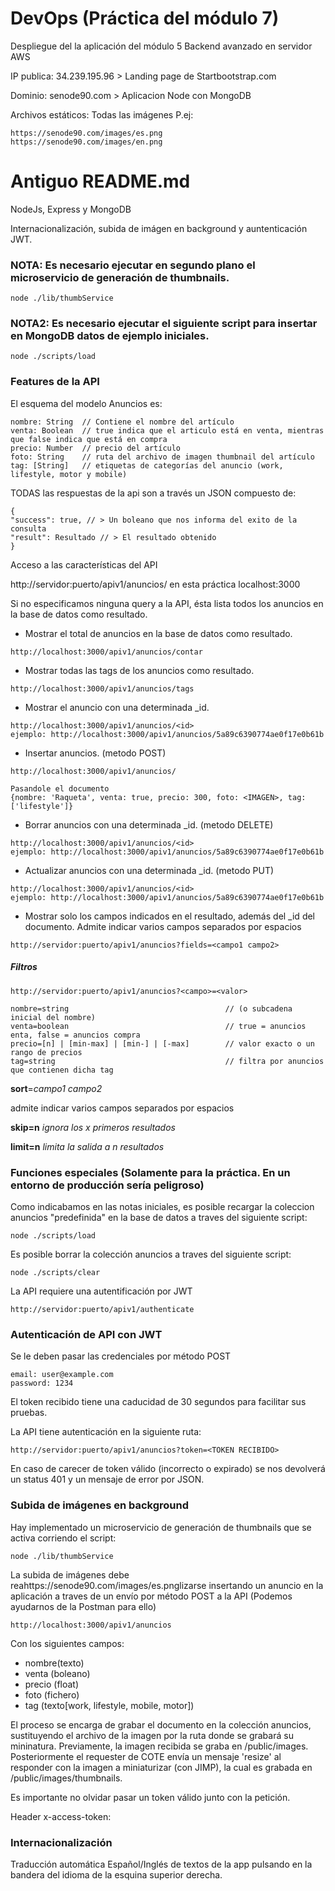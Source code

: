 # DevOps (Práctica del módulo 7)

Despliegue del la aplicación del módulo 5 Backend avanzado en servidor AWS

IP publica: 34.239.195.96 > Landing page de Startbootstrap.com


Dominio: senode90.com > Aplicacion Node con MongoDB

Archivos estáticos: Todas las imágenes
P.ej: 

```
https://senode90.com/images/es.png
https://senode90.com/images/en.png
```




Antiguo README.md
=================
NodeJs, Express y MongoDB

Internacionalización, subida de imágen en background y auntenticación JWT.

### NOTA: Es necesario ejecutar en segundo plano el microservicio de generación de thumbnails.

```
node ./lib/thumbService
```

### NOTA2: Es necesario ejecutar el siguiente script para insertar en MongoDB datos de ejemplo iniciales.

```
node ./scripts/load
```

### Features de la API

El esquema del modelo Anuncios es:

    nombre: String  // Contiene el nombre del artículo
    venta: Boolean  // true indica que el articulo está en venta, mientras que false indica que está en compra
    precio: Number  // precio del artículo
    foto: String    // ruta del archivo de imagen thumbnail del artículo
    tag: [String]   // etiquetas de categorías del anuncio (work, lifestyle, motor y mobile)

TODAS las respuestas de la api son a través un JSON compuesto de:

```
{
"success": true, // > Un boleano que nos informa del exito de la consulta
"result": Resultado // > El resultado obtenido
}  
```

Acceso a las características del API

http://servidor:puerto/apiv1/anuncios/
en esta práctica localhost:3000

Si no especificamos ninguna query a la API, ésta lista todos los anuncios en la base de datos como resultado.

* Mostrar el total de anuncios en la base de datos como resultado.

```
http://localhost:3000/apiv1/anuncios/contar
```

* Mostrar todas las tags de los anuncios como resultado.

```
http://localhost:3000/apiv1/anuncios/tags
```

* Mostrar el anuncio con una determinada \_id.

```
http://localhost:3000/apiv1/anuncios/<id>
ejemplo: http://localhost:3000/apiv1/anuncios/5a89c6390774ae0f17e0b61b
```

* Insertar anuncios. (metodo POST)

```
http://localhost:3000/apiv1/anuncios/

Pasandole el documento
{nombre: 'Raqueta', venta: true, precio: 300, foto: <IMAGEN>, tag: ['lifestyle']}
```

* Borrar anuncios con una determinada \_id. (metodo DELETE)

```
http://localhost:3000/apiv1/anuncios/<id>
ejemplo: http://localhost:3000/apiv1/anuncios/5a89c6390774ae0f17e0b61b
```

* Actualizar anuncios con una determinada \_id. (metodo PUT)

```
http://localhost:3000/apiv1/anuncios/<id>
ejemplo: http://localhost:3000/apiv1/anuncios/5a89c6390774ae0f17e0b61b
```

* Mostrar solo los campos indicados en el resultado, además del \_id del documento.
  Admite indicar varios campos separados por espacios

```
http://servidor:puerto/apiv1/anuncios?fields=<campo1 campo2>
```

##### Filtros

```
http://servidor:puerto/apiv1/anuncios?<campo>=<valor>
```

    nombre=string                                   // (o subcadena inicial del nombre)
    venta=boolean                                   // true = anuncios enta, false = anuncios compra
    precio=[n] | [min-max] | [min-] | [-max]        // valor exacto o un rango de precios
    tag=string                                      // filtra por anuncios que contienen dicha tag

**sort**=_campo1 campo2_

admite indicar varios campos separados por espacios

**skip=n** _ignora los x primeros resultados_

**limit=n** _limita la salida a n resultados_

### Funciones especiales (Solamente para la práctica. En un entorno de producción sería peligroso)

Como indicabamos en las notas iniciales, es posible recargar la coleccion anuncios "predefinida"
en la base de datos a traves del siguiente script:

```
node ./scripts/load
```

Es posible borrar la colección anuncios a traves del siguiente script:

```
node ./scripts/clear
```

La API requiere una autentificación por JWT

```
http://servidor:puerto/apiv1/authenticate
```

### Autenticación de API con JWT

Se le deben pasar las credenciales por método POST

```
email: user@example.com
password: 1234
```

El token recibido tiene una caducidad de 30 segundos para facilitar sus pruebas.

La API tiene autenticación en la siguiente ruta:

```
http://servidor:puerto/apiv1/anuncios?token=<TOKEN RECIBIDO>
```

En caso de carecer de token válido (incorrecto o expirado) se nos devolverá un status 401 y un mensaje de error por JSON.

### Subida de imágenes en background

Hay implementado un microservicio de generación de thumbnails que se activa corriendo el script:

```
node ./lib/thumbService
```

La subida de imágenes debe reahttps://senode90.com/images/es.pnglizarse insertando un anuncio en la aplicación a traves de un envío por método POST a la API (Podemos ayudarnos de la Postman para ello)

```
http://localhost:3000/apiv1/anuncios
```

Con los siguientes campos:

* nombre(texto)
* venta (boleano)
* precio (float)
* foto (fichero)
* tag (texto[work, lifestyle, mobile, motor])

El proceso se encarga de grabar el documento en la colección anuncios, sustituyendo el archivo de la imagen por la ruta donde se grabará su mininatura. Previamente, la imagen recibida se graba en /public/images. Posteriormente el requester de COTE envía un mensaje 'resize' al responder con la imagen a miniaturizar (con JIMP), la cual es grabada en /public/images/thumbnails.

Es importante no olvidar pasar un token válido junto con la petición.

Header
x-access-token: <TOKEN>

### Internacionalización

Traducción automática Español/Inglés de textos de la app pulsando en la bandera del idioma de la esquina superior derecha.
